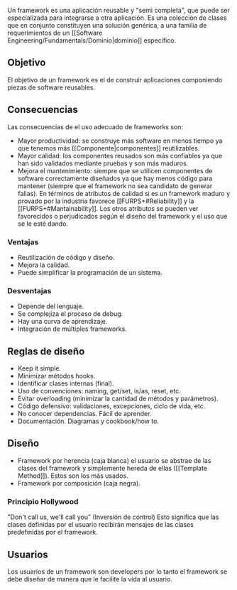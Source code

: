 Un framework es una aplicación reusable y "semi completa", que puede ser especializada para integrarse a otra aplicación. Es una colección de clases que en conjunto constituyen una solución genérica, a una familia de requerimientos de un [[Software Engineering/Fundamentals/Dominio|dominio]] específico.

## Objetivo
El objetivo de un framework es el de construir aplicaciones componiendo piezas de software reusables.

## Consecuencias
Las consecuencias de el uso adecuado de frameworks son:
- Mayor productividad: se construye más software en menos tiempo ya que tenemos más [[Componente|componentes]] reutilizables.
- Mayor calidad: los componentes reusados son más confiables ya que han sido validados mediante pruebas y son más maduros.
- Mejora el mantenimiento: siempre que se utilicen componentes de software correctamente diseñados ya que hay menos código para mantener (siempre que el framework no sea candidato de generar fallas).
En términos de atributos de calidad si es un framework maduro y provado por la industria favorece [[FURPS+#Reliability]] y la [[FURPS+#Mantainability]]. Los otros atributos se pueden ver favorecidos o perjudicados según el diseño del framework y el uso que se le esté dando.

### Ventajas
 - Reutilización de código y diseño.
 - Mejora la calidad.
 - Puede simplificar la programación de un sistema.

### Desventajas
- Depende del lenguaje.
- Se complejiza el proceso de debug.
- Hay una curva de aprendizaje.
- Integración de múltiples frameworks.

## Reglas de diseño
- Keep it simple.
- Minimizar métodos hooks.
- Identificar clases internas (final).
- Uso de convenciones: naming, get/set, is/as, reset, etc.
- Evitar overloading (minimizar la cantidad de métodos y parámetros).
- Código defensivo: validaciones, excepciones, ciclo de vida, etc.
- No conocer dependencias. Fácil de aprender.
- Documentación. Diagramas y cookbook/how to.

## Diseño
- Framework por herencia (caja blanca) el usuario se abstrae de las clases del framework y simplemente hereda de ellas ([[Template Method]]). Estos son los más usados.
- Framework por composición (caja negra).

### Principio Hollywood
"Don't call us, we'll call you" (Inversión de control)
Esto significa que las clases definidas por el usuario recibirán mensajes de las clases predefinidas por el framework.

## Usuarios
Los usuarios de un framework son developers por lo tanto el framework se debe diseñar de manera que le facilite la vida al usuario.